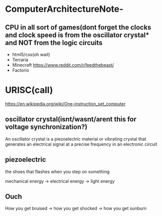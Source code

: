 # ComputerArchitectureNote-

## CPU in all sort of games(dont forget the clocks and clock speed is from the oscillator crystal* and NOT from the logic circuits

- html5/css(oh wait)
- Terraria
- Minecraft <https://www.reddit.com/r/feedthebeast/>
- Factorio

# URISC(call)
https://en.wikipedia.org/wiki/One-instruction_set_computer

## oscillator crystal(isnt/wasnt/arent this for voltage synchronization?)

An oscillator crystal is a piezoelectric material or vibrating crystal that generates an electrical signal at a precise frequency in an electronic circuit

## piezoelectric

the shoes that flashes when you step on something

mechanical energy -> electrical energy -> light energy

## Ouch

How you get bruised -> how you get shocked -> how you get sunburn 
